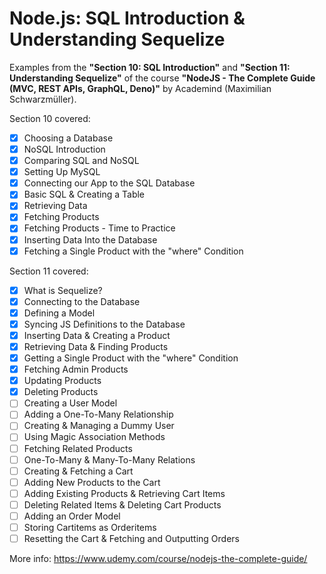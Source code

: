 # Node.js: SQL Introduction & Understanding Sequelize

Examples from the **"Section 10: SQL Introduction"** and **"Section 11: Understanding Sequelize"** of the course **"NodeJS - The Complete Guide (MVC, REST APIs, GraphQL, Deno)"** by Academind (Maximilian Schwarzmüller).

Section 10 covered:

- [x] Choosing a Database
- [x] NoSQL Introduction
- [x] Comparing SQL and NoSQL
- [x] Setting Up MySQL
- [x] Connecting our App to the SQL Database
- [x] Basic SQL & Creating a Table
- [x] Retrieving Data
- [x] Fetching Products
- [x] Fetching Products - Time to Practice
- [x] Inserting Data Into the Database
- [x] Fetching a Single Product with the "where" Condition

Section 11 covered:

- [x] What is Sequelize?
- [x] Connecting to the Database
- [x] Defining a Model
- [x] Syncing JS Definitions to the Database
- [x] Inserting Data & Creating a Product
- [x] Retrieving Data & Finding Products
- [x] Getting a Single Product with the "where" Condition
- [x] Fetching Admin Products
- [x] Updating Products
- [x] Deleting Products
- [ ] Creating a User Model
- [ ] Adding a One-To-Many Relationship
- [ ] Creating & Managing a Dummy User
- [ ] Using Magic Association Methods
- [ ] Fetching Related Products
- [ ] One-To-Many & Many-To-Many Relations
- [ ] Creating & Fetching a Cart
- [ ] Adding New Products to the Cart
- [ ] Adding Existing Products & Retrieving Cart Items
- [ ] Deleting Related Items & Deleting Cart Products
- [ ] Adding an Order Model
- [ ] Storing Cartitems as Orderitems
- [ ] Resetting the Cart & Fetching and Outputting Orders

More info: https://www.udemy.com/course/nodejs-the-complete-guide/
